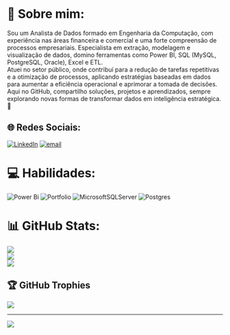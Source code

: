 # 💫 Sobre mim:
Sou um Analista de Dados formado em Engenharia da Computação, com experiência nas áreas financeira e comercial e uma forte compreensão de processos empresariais. Especialista em extração, modelagem e visualização de dados, domino ferramentas como Power BI, SQL (MySQL, PostgreSQL, Oracle), Excel e ETL.<br>Atuei no setor público, onde contribuí para a redução de tarefas repetitivas e a otimização de processos, aplicando estratégias baseadas em dados para aumentar a eficiência operacional e aprimorar a tomada de decisões.<br>Aqui no GitHub, compartilho soluções, projetos e aprendizados, sempre explorando novas formas de transformar dados em inteligência estratégica. 🚀


## 🌐 Redes Sociais:
[![LinkedIn](https://img.shields.io/badge/LinkedIn-%230077B5.svg?logo=linkedin&logoColor=white)](https://linkedin.com/in/https://www.linkedin.com/in/felipegmartins/) [![email](https://img.shields.io/badge/Email-D14836?logo=gmail&logoColor=white)](mailto:felipegm6@hotmail.com) 

# 💻 Habilidades:
![Power Bi](https://img.shields.io/badge/power_bi-F2C811?style=for-the-badge&logo=powerbi&logoColor=black) ![Portfolio](https://img.shields.io/badge/Portfolio-%23000000.svg?style=for-the-badge&logo=firefox&logoColor=#FF7139) ![MicrosoftSQLServer](https://img.shields.io/badge/Microsoft%20SQL%20Server-CC2927?style=for-the-badge&logo=microsoft%20sql%20server&logoColor=white) ![Postgres](https://img.shields.io/badge/postgres-%23316192.svg?style=for-the-badge&logo=postgresql&logoColor=white)
# 📊 GitHub Stats:
![](https://github-readme-stats.vercel.app/api?username=Felipegmar&theme=dark&hide_border=false&include_all_commits=false&count_private=false)<br/>
![](https://nirzak-streak-stats.vercel.app/?user=Felipegmar&theme=dark&hide_border=false)<br/>
![](https://github-readme-stats.vercel.app/api/top-langs/?username=Felipegmar&theme=dark&hide_border=false&include_all_commits=false&count_private=false&layout=compact)

## 🏆 GitHub Trophies
![](https://github-profile-trophy.vercel.app/?username=Felipegmar&theme=radical&no-frame=false&no-bg=true&margin-w=4)

---
[![](https://visitcount.itsvg.in/api?id=Felipegmar&icon=0&color=0)](https://visitcount.itsvg.in)

<!-- Proudly created with GPRM ( https://gprm.itsvg.in ) -->
